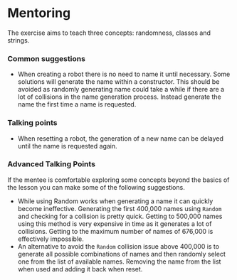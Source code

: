 # Mentoring

The exercise aims to teach three concepts: randomness, classes and strings. 

### Common suggestions

- When creating a robot there is no need to name it until necessary.  Some solutions will generate the name within a constructor.  This should be avoided as randomly generating name could take a while if there are a lot of collisions in the name generation process.  Instead generate the name the first time a name is requested.

### Talking points

- When resetting a robot, the generation of a new name can be delayed until the name is requested again.

### Advanced Talking Points

If the mentee is comfortable exploring some concepts beyond the basics of the lesson you can make some of the following suggestions.

- While using Random works when generating a name it can quickly become ineffective.  Generating the first 400,000 names using `Random` and checking for a collision is pretty quick.  Getting to 500,000 names using this method is very expensive in time as it generates a lot of collisions. Getting to the maximum number of names of 676,000 is effectively impossible.
- An alternative to avoid the `Random` collision issue above 400,000 is to generate all possible combinations of names and then randomly select one from the list of available names.  Removing the name from the list when used and adding it back when reset.

